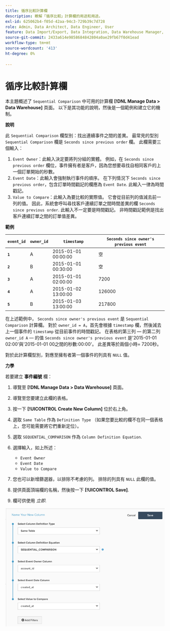 ```yaml
---
title: 循序比較計算欄
description: 瞭解「循序比較」計算欄的用途和用途。
exl-id: 625062b4-f05d-42aa-94c3-729b39c7d728
role: Admin, Data Architect, Data Engineer, User
feature: Data Import/Export, Data Integration, Data Warehouse Manager, Commerce Tables
source-git-commit: 2433a614e9858684842804a0ae29fb67f0d41ead
workflow-type: tm+mt
source-wordcount: '413'
ht-degree: 0%

---
```


# 循序比較計算欄

本主題概述了 `Sequential Comparison` 中可用的計算欄 **[!DNL Manage Data > Data Warehouse]** 頁面。 以下是其功能的說明，然後是一個範例和建立它的機制。

**說明**

此 `Sequential Comparison` 欄型別：找出連續事件之間的差異。 最常見的型別 `Sequential Comparison` 欄是 `Seconds since previous order` 欄。 此欄需要三個輸入：

1. `Event Owner`：此輸入決定要將列分組的實體。 例如，在 `Seconds since previous order` 欄位，事件擁有者是客戶，因為您想要尋找自相同客戶的上一個訂單開始的秒數。
1. `Event Date`：此輸入會強制執行事件的順序。 在下列情況下 `Seconds since previous order`，包含訂單時間戳記的欄應為 `Event Date`. 此輸入一律為時間戳記。
1. `Value to Compare`：此輸入為要比較的實際值。 它會從目前列的值減去前一列的值。 因此，系統會呼叫尋找客戶連續訂單之間時間差異的欄 `Seconds since previous order`. 此輸入不一定要是時間戳記。 非時間戳記範例是找出客戶連續訂單之間的訂單值差異。

**範例**

| **`event_id`** | **`owner_id`** | **`timestamp`** | **`Seconds since owner's previous event`** |
|--- |--- |--- |--- |
| **`1`** | A | 2015-01-01 00:00:00 | 空 |
| **`2`** | B | 2015-01-01 00:30:00 | 空 |
| **`3`** | A | 2015-01-01 02:00:00 | 7200 |
| **`4`** | A | 2015-01-02 13:00:00 | 126000 |
| **`5`** | B | 2015-01-03 13:00:00 | 217800 |

在上述範例中， `Seconds since owner's previous event` 是 `Sequential Comparison` 計算欄。 對於 `owner_id = A`，首先會根據 `timestamp` 欄，然後減去上一個事件的 `timestamp` 從目前事件的時間戳記。 在表格的第三列 — 的第二列 `owner_id A`  — 的值 `Seconds since owner's previous event` 是&#39;2015-01-01 02:00&#39;與&#39;2015-01-01 00之間的秒數:00:00&#39;。 此差異等於兩個小時= 7200秒。

對於此計算欄型別，對應至擁有者第一個事件的列具有 `NULL` 值。

**力學**

若要建立 **事件編號** 欄：

1. 導覽至 **[!DNL Manage Data > Data Warehouse]** 頁面。

1. 導覽至您要建立此欄的表格。

1. 按一下 **[!UICONTROL Create New Column]** 位於右上角。

1. 選取 `Same Table` 作為 `Definition Type` （如果您要比較的欄不在同一個表格上，您可能需要將它們重新定位）。

1. 選取 `SEQUENTIAL_COMPARISON` 作為 `Column Definition Equation`.

1. 選擇輸入，如上所述：
   - `Event Owner`
   - `Event Date`
   - `Value to Compare`

1. 您也可以新增篩選器，以排除不考慮的列。 排除的列具有 `NULL` 此欄的值。

1. 提供頁面頂端欄的名稱，然後按一下 **[!UICONTROL Save]**.

1. 欄可供使用 *立即*.

![秒](../../assets/SEC_new.png)
